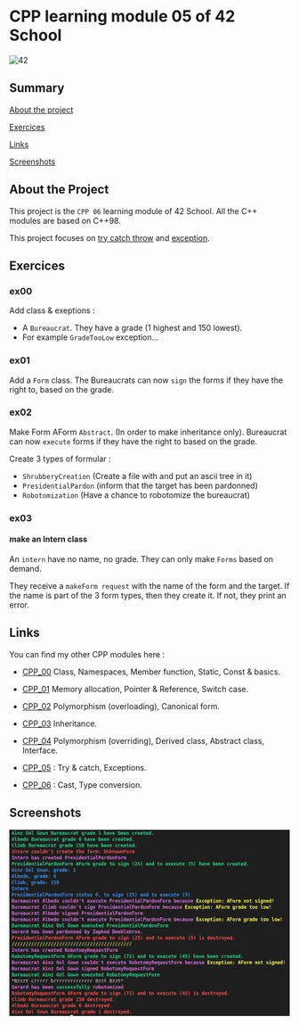 # CPP learning module 05 of 42 School

![42](https://img.shields.io/static/v1?label=&labelColor=000000e&logo=42&message=project&color=000000&style=flate)

## Summary

[About the project](#about-the-project)

[Exercices](#exercices)

[Links](#links)

[Screenshots](#screenshots)

## About the Project

This project is the `CPP 06` learning module of 42 School.
All the C++ modules are based on C++98.

This project focuses on [try catch throw](https://learn.microsoft.com/fr-fr/cpp/cpp/try-throw-and-catch-statements-cpp?view=msvc-170) and [exception](https://en.cppreference.com/w/cpp/error/exception).

## Exercices

### ex00

Add class & exeptions :
- A `Bureaucrat`. They have a grade (1 highest and 150 lowest).
- For example `GradeTooLow`  exception...

### ex01

Add a `Form` class.
The Bureaucrats can now `sign` the forms if they have the right to, based on the grade.

### ex02

Make Form AForm `Abstract`. (In order to make inheritance only).
Bureaucrat can now `execute` forms if they have the right to based on the grade.

Create 3 types of formular : 
- `ShrubberyCreation` (Create a file with and put an ascii tree in it)
- `PresidentialPardon` (inform that the target has been pardonned)
- `Robotomization` (Have a chance to robotomize the bureaucrat)

### ex03 

#### make an Intern class
An `intern` have no name, no grade. They can only make `Forms` based on demand.

They receive a `makeForm request` with the name of the form and the target. If the name is part of the 3 form types, then they create it. If not, they print an error.

## Links

You can find my other CPP modules here :
- [CPP_00](https://github.com/Kwro91/cpp00) Class, Namespaces, Member function, Static, Const & basics.

- [CPP_01](https://github.com/Kwro91/cpp01) Memory allocation, Pointer & Reference, Switch case.

- [CPP_02](https://github.com/Kwro91/cpp02) Polymorphism (overloading), Canonical form.

- [CPP_03](https://github.com/Kwro91/cpp03) Inheritance.

- [CPP_04](https://github.com/Kwro91/cpp04) Polymorphism (overriding), Derived class, Abstract class, Interface.

- [CPP_05](https://github.com/Kwro91/cpp05) : Try & catch, Exceptions.

- [CPP_06](https://github.com/Kwro91/cpp06) : Cast, Type conversion.

## Screenshots

<img width="684" alt="Run" src="img/screenex03.png">